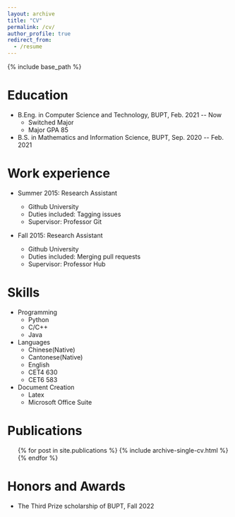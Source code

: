 ```yaml
---
layout: archive
title: "CV"
permalink: /cv/
author_profile: true
redirect_from:
  - /resume
---
```


{% include base_path %}

Education
======
* B.Eng. in Computer Science and Technology, BUPT, Feb. 2021 -- Now
  * Switched Major
  * Major GPA 85
* B.S. in Mathematics and Information Science, BUPT, Sep. 2020 -- Feb. 2021

Work experience
======
* Summer 2015: Research Assistant
  * Github University
  * Duties included: Tagging issues
  * Supervisor: Professor Git

* Fall 2015: Research Assistant
  * Github University
  * Duties included: Merging pull requests
  * Supervisor: Professor Hub
  
Skills
======
* Programming 
  * Python 
  * C/C++ 
  * Java  
* Languages
  * Chinese(Native) 
  * Cantonese(Native) 
  * English  
   * CET4 630 
   * CET6 583
* Document Creation 
  * Latex 
  * Microsoft Office Suite 

Publications
======
  <ul>{% for post in site.publications %}
    {% include archive-single-cv.html %}
  {% endfor %}</ul>
  
  
Honors and Awards
======
* The Third Prize scholarship of BUPT, Fall 2022
